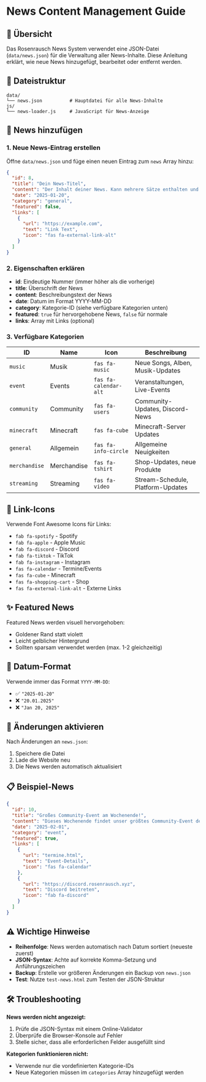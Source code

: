 # News Content Management Guide

## 📰 Übersicht

Das Rosenrausch News System verwendet eine JSON-Datei (`data/news.json`) für die Verwaltung aller News-Inhalte. Diese Anleitung erklärt, wie neue News hinzugefügt, bearbeitet oder entfernt werden.

## 📁 Dateistruktur

```
data/
└── news.json          # Hauptdatei für alle News-Inhalte
js/
└── news-loader.js     # JavaScript für News-Anzeige
```

## 📝 News hinzufügen

### 1. Neue News-Eintrag erstellen

Öffne `data/news.json` und füge einen neuen Eintrag zum `news` Array hinzu:

```json
{
  "id": 8,
  "title": "Dein News-Titel",
  "content": "Der Inhalt deiner News. Kann mehrere Sätze enthalten und erklärt, was neu ist.",
  "date": "2025-01-20",
  "category": "general",
  "featured": false,
  "links": [
    {
      "url": "https://example.com",
      "text": "Link Text",
      "icon": "fas fa-external-link-alt"
    }
  ]
}
```

### 2. Eigenschaften erklären

- **id**: Eindeutige Nummer (immer höher als die vorherige)
- **title**: Überschrift der News
- **content**: Beschreibungstext der News
- **date**: Datum im Format YYYY-MM-DD
- **category**: Kategorie-ID (siehe verfügbare Kategorien unten)
- **featured**: `true` für hervorgehobene News, `false` für normale
- **links**: Array mit Links (optional)

### 3. Verfügbare Kategorien

| ID | Name | Icon | Beschreibung |
|---|---|---|---|
| `music` | Musik | `fas fa-music` | Neue Songs, Alben, Musik-Updates |
| `event` | Events | `fas fa-calendar-alt` | Veranstaltungen, Live-Events |
| `community` | Community | `fas fa-users` | Community-Updates, Discord-News |
| `minecraft` | Minecraft | `fas fa-cube` | Minecraft-Server Updates |
| `general` | Allgemein | `fas fa-info-circle` | Allgemeine Neuigkeiten |
| `merchandise` | Merchandise | `fas fa-tshirt` | Shop-Updates, neue Produkte |
| `streaming` | Streaming | `fas fa-video` | Stream-Schedule, Platform-Updates |

## 🎨 Link-Icons

Verwende Font Awesome Icons für Links:

- `fab fa-spotify` - Spotify
- `fab fa-apple` - Apple Music
- `fab fa-discord` - Discord
- `fab fa-tiktok` - TikTok
- `fab fa-instagram` - Instagram
- `fas fa-calendar` - Termine/Events
- `fas fa-cube` - Minecraft
- `fas fa-shopping-cart` - Shop
- `fas fa-external-link-alt` - Externe Links

## ✨ Featured News

Featured News werden visuell hervorgehoben:
- Goldener Rand statt violett
- Leicht gelblicher Hintergrund
- Sollten sparsam verwendet werden (max. 1-2 gleichzeitig)

## 📅 Datum-Format

Verwende immer das Format `YYYY-MM-DD`:
- ✅ `"2025-01-20"`
- ❌ `"20.01.2025"`
- ❌ `"Jan 20, 2025"`

## 🔄 Änderungen aktivieren

Nach Änderungen an `news.json`:
1. Speichere die Datei
2. Lade die Website neu
3. Die News werden automatisch aktualisiert

## 📋 Beispiel-News

```json
{
  "id": 10,
  "title": "Großes Community-Event am Wochenende!",
  "content": "Dieses Wochenende findet unser größtes Community-Event des Jahres statt! Es wird Live-Streams, Gewinnspiele und exklusive Musik geben. Seid dabei!",
  "date": "2025-02-01",
  "category": "event",
  "featured": true,
  "links": [
    {
      "url": "termine.html",
      "text": "Event-Details",
      "icon": "fas fa-calendar"
    },
    {
      "url": "https://discord.rosenrausch.xyz",
      "text": "Discord beitreten",
      "icon": "fab fa-discord"
    }
  ]
}
```

## ⚠️ Wichtige Hinweise

- **Reihenfolge**: News werden automatisch nach Datum sortiert (neueste zuerst)
- **JSON-Syntax**: Achte auf korrekte Komma-Setzung und Anführungszeichen
- **Backup**: Erstelle vor größeren Änderungen ein Backup von `news.json`
- **Test**: Nutze `test-news.html` zum Testen der JSON-Struktur

## 🛠️ Troubleshooting

**News werden nicht angezeigt:**
1. Prüfe die JSON-Syntax mit einem Online-Validator
2. Überprüfe die Browser-Konsole auf Fehler
3. Stelle sicher, dass alle erforderlichen Felder ausgefüllt sind

**Kategorien funktionieren nicht:**
- Verwende nur die vordefinierten Kategorie-IDs
- Neue Kategorien müssen im `categories` Array hinzugefügt werden
